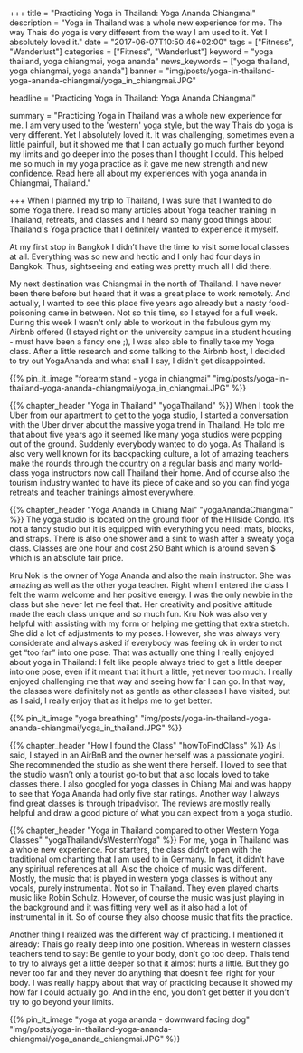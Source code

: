 +++
title = "Practicing Yoga in Thailand: Yoga Ananda Chiangmai"
description = "Yoga in Thailand was a whole new experience for me. The way Thais do yoga is very different from the way I am used to it. Yet I absolutely loved it."
date = "2017-06-07T10:50:46+02:00"
tags = ["Fitness", "Wanderlust"]
categories = ["Fitness", "Wanderlust"]
keyword = "yoga thailand, yoga chiangmai, yoga ananda"
news_keywords = ["yoga thailand, yoga chiangmai, yoga ananda"]
banner = "img/posts/yoga-in-thailand-yoga-ananda-chiangmai/yoga_in_chiangmai.JPG"

headline = "Practicing Yoga in Thailand: Yoga Ananda Chiangmai"

summary = "Practicing Yoga in Thailand was a whole new experience for me. I am very used to the 'western' yoga style, but the way Thais do yoga is very different. Yet I absolutely loved it. It was challenging, sometimes even a little painfull, but it showed me that I can actually go much further beyond my limits and go deeper into the poses than I thought I could. This helped me so much in my yoga practice as it gave me new strength and new confidence. Read here all about my experiences with yoga ananda in Chiangmai, Thailand." 

+++
When I planned my trip to Thailand, I was sure that I wanted to do some Yoga there. I read so many articles about Yoga teacher training in Thailand, retreats, and classes and I heard so many good things about Thailand's Yoga practice that I definitely wanted to experience it myself. 
 
At my first stop in Bangkok I didn’t have the time to visit some local classes at all. Everything was so new and hectic and I only had four days in Bangkok. Thus, sightseeing and eating was pretty much all I did there. 
 
My next destination was Chiangmai in the north of Thailand. I have never been there before but heard that it was a great place to work remotely. And actually, I wanted to see this place five years ago already but a nasty food-poisoning came in between. Not so this time, so I stayed for a full week. During this week I wasn't only able to workout in the fabulous gym my Airbnb offered (I stayed right on the university campus in a student housing - must have been a fancy one ;), I was also able to finally take my Yoga class. After a little research and some talking to the Airbnb host, I decided to try out YogaAnanda and what shall I say, I didn't get disappointed. 

{{% pin_it_image "forearm stand - yoga in chiangmai" "img/posts/yoga-in-thailand-yoga-ananda-chiangmai/yoga_in_chiangmai.JPG" %}}

{{% chapter_header "Yoga in Thailand" "yogaThailand" %}}
When I took the Uber from our apartment to get to the yoga studio, I started a conversation with the Uber driver about the massive yoga trend in Thailand. He told me that about five years ago it seemed like many yoga studios were popping out of the ground. Suddenly everybody wanted to do yoga. As Thailand is also very well known for its backpacking culture, a lot of amazing teachers make the rounds through the country on a regular basis and many world-class yoga instructors now call Thailand their home. And of course also the tourism industry wanted to have its piece of cake and so you can find yoga retreats and teacher trainings almost everywhere. 

{{% chapter_header "Yoga Ananda in Chiang Mai" "yogaAnandaChiangmai" %}}
The yoga studio is located on the ground floor of the Hillside Condo. It’s not a fancy studio but it is equipped with everything you need: mats, blocks, and straps. There is also one shower and a sink to wash after a sweaty yoga class. Classes are one hour and cost 250 Baht which is around seven $ which is an absolute fair price. 
 
Kru Nok is the owner of Yoga Ananda and also the main instructor. She was amazing as well as the other yoga teacher. Right when I entered the class I felt the warm welcome and her positive energy. I was the only newbie in the class but she never let me feel that. Her creativity and positive attitude made the each class unique and so much fun. Kru Nok was also very helpful with assisting with my form or helping me getting that extra stretch. She did a lot of adjustments to my poses. However, she was always very considerate and always asked if everybody was feeling ok in order to not get “too far” into one pose. That was actually one thing I really enjoyed about yoga in Thailand: I felt like people always tried to get a little deeper into one pose, even if it meant that it hurt a little, yet never too much. I really enjoyed challenging me that way and seeing how far I can go. In that way, the classes were definitely not as gentle as other classes I have visited, but as I said, I really enjoy that as it helps me to get better. 

{{% pin_it_image "yoga breathing" "img/posts/yoga-in-thailand-yoga-ananda-chiangmai/yoga_in_thailand.JPG" %}}

{{% chapter_header "How I found the Class" "howToFindClass" %}}
As I said, I stayed in an AirBnB and the owner herself was a passionate yogini. She recommended the studio as she went there herself. I loved to see that the studio wasn’t only a tourist go-to but that also locals loved to take classes there. 
I also googled for yoga classes in Chiang Mai and was happy to see that Yoga Ananda had only five star ratings. 
Another way I always find great classes is through tripadvisor. The reviews are mostly really helpful and draw a good picture of what you can expect from a yoga studio. 

{{% chapter_header "Yoga in Thailand compared to other Western Yoga Classes" "yogaThailandVsWesternYoga" %}}
For me, yoga in Thailand was a whole new experience. For starters, the class didn’t open with the traditional om chanting that I am used to in Germany. In fact, it didn’t have any spiritual references at all. Also the choice of music was different. Mostly, the music that is played in western yoga classes is without any vocals, purely instrumental. Not so in Thailand. They even played charts music like Robin Schulz. However, of course the music was just playing in the background and it was fitting very well as it also had a lot of instrumental in it. So of course they also choose music that fits the practice. 
 
Another thing I realized was the different way of practicing. I mentioned it already: Thais go really deep into one position. Whereas in western classes teachers tend to say: Be gentle to your body, don’t go too deep. Thais tend to try to always get a little deeper so that it almost hurts a little. But they go never too far and they never do anything that doesn’t feel right for your body. I was really happy about that way of practicing because it showed my how far I could actually go. And in the end, you don’t get better if you don’t try to go beyond your limits.

{{% pin_it_image "yoga at yoga ananda - downward facing dog" "img/posts/yoga-in-thailand-yoga-ananda-chiangmai/yoga_ananda_chiangmai.JPG" %}}











